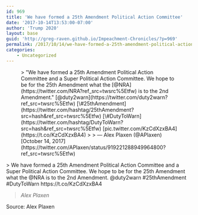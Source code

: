```yaml
---
id: 969
title: 'We have formed a 25th Amendment Political Action Committee'
date: '2017-10-14T13:53:00-07:00'
author: 'Trump 2020'
layout: base
guid: 'http://greg-raven.github.io/Impeachment-Chronicles/?p=969'
permalink: /2017/10/14/we-have-formed-a-25th-amendment-political-action-committee/
categories:
    - Uncategorized
---
```


<figure class="wp-block-embed is-type-rich is-provider-twitter wp-block-embed-twitter"><div class="wp-block-embed__wrapper">> "We have formed a 25th Amendment Political Action Committee and a Super Political Action Committee. We hope to be for the 25th Amendment what the [@NRA](https://twitter.com/NRA?ref_src=twsrc%5Etfw) is to the 2nd Amendment." [@duty2warn](https://twitter.com/duty2warn?ref_src=twsrc%5Etfw) [\#25thAmendment](https://twitter.com/hashtag/25thAmendment?src=hash&ref_src=twsrc%5Etfw) [\#DutyToWarn](https://twitter.com/hashtag/DutyToWarn?src=hash&ref_src=twsrc%5Etfw) [pic.twitter.com/KzCdXzxBA4](https://t.co/KzCdXzxBA4)
> 
> — Alex Plaxen (@APlaxen) [October 14, 2017](https://twitter.com/APlaxen/status/919221288949964800?ref_src=twsrc%5Etfw)

<script async="" charset="utf-8" src="https://platform.twitter.com/widgets.js"></script></div></figure>> We have formed a 25th Amendment Political Action Committee and a Super Political Action Committee. We hope to be for the 25th Amendment what the @NRA is to the 2nd Amendment. @duty2warn #25thAmendment #DutyToWarn https://t.co/KzCdXzxBA4
> 
> <cite>Alex Plaxen</cite>

Source: Alex Plaxen